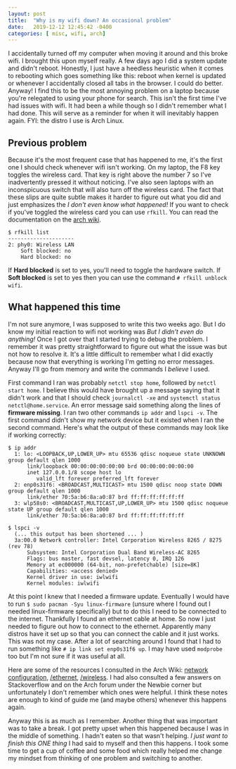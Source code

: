 ```yaml
---
layout: post
title:  "Why is my wifi down? An occasional problem"
date:   2019-12-12 12:45:42 -0400
categories: [ misc, wifi, arch]
---
```


I accidentally turned off my computer when moving it around and this broke wifi.
I brought this upon myself really. A few days ago I did a system update and
didn't reboot. Honestly, I just have a heedless heuristic when it comes to
rebooting which goes something like this: reboot when kernel is updated or
whenever I accidentally closed all tabs in the browser. I could do better.
Anyway! I find this to be the most annoying problem on a laptop because you're
relegated to using your phone for search. This isn't the first time I've had
issues with wifi. It had been a while though so I didn't remember what I had
done. This will serve as a reminder for when it will inevitably happen again.
FYI: the distro I use is Arch Linux.

## Previous problem

Because it's the most frequent case that has happened to me, it's the first one
I should check whenever wifi isn't working. On my laptop, the F8 key toggles the
wireless card. That key is right above the number 7 so I've inadvertently
pressed it without noticing. I've also seen laptops with an inconspicuous switch
that will also turn off the wireless card. The fact that these slips are quite
subtle makes it harder to figure out what you did and just emphasizes the _I
don't even know what happened!_ If you want to check if you've toggled the
wireless card you can use `rfkill`. You can read the documentation on the [arch
wiki][arch-wireless-rfkill].

```
$ rfkill list
---------------------
2: phy0: Wireless LAN
	Soft blocked: no
	Hard blocked: no
```

If **Hard blocked** is set to yes, you'll need to toggle the hardware switch. If
**Soft blocked** is set to yes then you can use the command `# rfkill unblock
wifi`.

## What happened this time

I'm not sure anymore, I was supposed to write this two weeks ago. But I do know
my initial reaction to wifi not working was _But I didn't even do anything!_ Once
I got over that I started trying to debug the problem. I remember it was pretty
straightforward to figure out what the issue was but not how to resolve it.
It's a little difficult to remember what I did exactly because now that
everything is working I'm getting no error messages. Anyway I'll go from memory
and write the commands I _believe_ I used.

First command I ran was probably `netctl stop home`, followed by `netctl start
home`. I believe this would have brought up a message saying that it didn't work
and that I should check `journalctl -xe` and `systemctl status
netctl@home.service`. An error message said something along the lines of
**firmware missing**. I ran two other commands `ip addr` and `lspci -v`. The
first command didn't show my network device but it existed when I ran the second
command. Here's what the output of these commands may look like if working
correctly:

```
$ ip addr
  1: lo: <LOOPBACK,UP,LOWER_UP> mtu 65536 qdisc noqueue state UNKNOWN group default qlen 1000
      link/loopback 00:00:00:00:00:00 brd 00:00:00:00:00:00
      inet 127.0.0.1/8 scope host lo
         valid_lft forever preferred_lft forever
  2: enp0s31f6: <BROADCAST,MULTICAST> mtu 1500 qdisc noop state DOWN group default qlen 1000
      link/ether 70:5a:b6:8a:a0:87 brd ff:ff:ff:ff:ff:ff
  3: wlp58s0: <BROADCAST,MULTICAST,UP,LOWER_UP> mtu 1500 qdisc noqueue state UP group default qlen 1000
      link/ether 70:5a:b6:8a:a0:87 brd ff:ff:ff:ff:ff:ff

$ lspci -v
  (... this output has been shortened ... )
  3a:00.0 Network controller: Intel Corporation Wireless 8265 / 8275 (rev 78)
	  Subsystem: Intel Corporation Dual Band Wireless-AC 8265
	  Flags: bus master, fast devsel, latency 0, IRQ 126
	  Memory at ec000000 (64-bit, non-prefetchable) [size=8K]
	  Capabilities: <access denied>
	  Kernel driver in use: iwlwifi
	  Kernel modules: iwlwifi
```

At this point I knew that I needed a firmware update. Eventually I would have to
run `$ sudo pacman -Syu linux-firmware` (unsure where I found out I needed
linux-firmware specifically) but to do this I need to be connected to the
internet. Thankfully I found an ethernet cable at home. So now I just needed to
figure out how to connect to the ethernet. Apparently many distros have it set
up so that you can connect the cable and it just works. This was not my case.
After a lot of searching around I found that I had to run something like `# ip
link set enp0s31f6 up`. I may have used `modprobe` too but I'm not sure if it
was useful at all.

Here are some of the resources I consulted in the Arch Wiki: [network
configuration][arch-network-config], [/ethernet][arch-ethernet],
[/wireless][arch-wireless]. I had also consulted a few answers on Stackoverflow
and on the Arch forum under the Newbie corner but unfortunately I don't remember
which ones were helpful. I think these notes are enough to kind of guide me (and
maybe others) whenever this happens again.

Anyway this is as much as I remember. Another thing that was important was to
take a break. I got pretty upset when this happened because I was in the middle
of something. I hadn't eaten so that wasn't helping. _I just want to finish this
ONE thing_ I had said to myself and then this happens. I took some time to get a
cup of coffee and some food which really helped me change my mindset from
thinking of one problem and switching to another.

[arch-wireless-rfkill]: https://wiki.archlinux.org/index.php/Network_configuration/Wireless#Rfkill_caveat
[arch-network-config]: https://wiki.archlinux.org/index.php/Network_configuration
[arch-wireless]: https://wiki.archlinux.org/index.php/Network_configuration/Wireless
[arch-ethernet]: https://wiki.archlinux.org/index.php/Network_configuration/Ethernet
